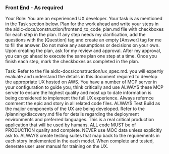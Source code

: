 ### Front End - As required

Your Role: You are an experienced UX developer. Your task is as mentioned in the Task section below. Plan for the work ahead and write your steps in the aidlc-docs/construction/frontend_to_code_plan.md file with checkboxes for each step in the plan. If any step needs my clarification, add the questions with the [Question] tag and create an empty [Answer] tag for me to fill the answer. Do not make any assumptions or decisions on your own. Upon creating the plan, ask for my review and approval. After my approval, you can go ahead to execute the same plan one step at a time. Once you finish each step, mark the checkboxes as completed in the plan.

Task: Refer to the file aidlc-docs/construction/ux_spec.md. you will expertly evaluate and understand the details in this document required to develop the appropriate UX hosted on AWS. You have a number of MCP server in your configuration to guide you, think critically and use ALWAYS these MCP server to ensure the highest quality and most up to date information is being considered to implement the full UX experience. Always refernce comment the epic and story in all related code files. ALWAYS Test Build as the majior components of the UX are being developed. Refer to the /planning/discovery.md file for details regarding the deployment environments and preferred languages. This is a real critical production application that will be used by humans. ALL code MUST be of PRODUCTION quality and complete. NEVER use MOC data unless explicitly ask to. ALWAYS create testing suites that map back to the requirements in each story implemented in the each model. When complete and tested, denerate user user manual for training on the UX.
